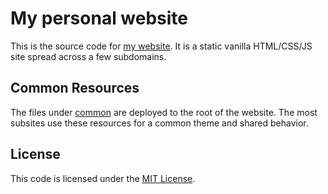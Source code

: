 # My personal website
This is the source code for [my website](https://rbuurman.de).
It is a static vanilla HTML/CSS/JS site spread across a few subdomains.

## Common Resources
The files under [common](./common) are deployed to the root of the website.
The most subsites use these resources for a common theme and shared behavior.

## License
This code is licensed under the [MIT License](./LICENSE).
